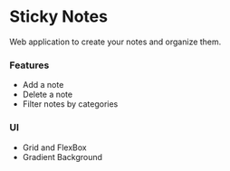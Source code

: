 # Sticky Notes

Web application to create your notes and organize them.

### Features
- Add a note
- Delete a note
- Filter notes by categories

### UI
- Grid and FlexBox
- Gradient Background
